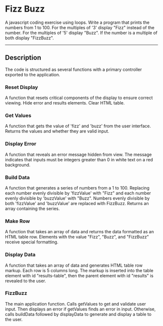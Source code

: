 # Fizz Buzz

A javascript coding exercise using loops. Write a program that prints the numbers from 1 to 100. For the multiples of '3' display "Fizz" instead of the number. For the multiples of '5' display "Buzz". If the number is a multiple of both display "FizzBuzz".

---

## Description

The code is structured as several functions with a primary controller exported to the application.

### Reset Display

A function that resets critical components of the display to ensure correct viewing. Hide error and results elements. Clear HTML table.

### Get Values

A function that gets the value of 'fizz' and 'buzz' from the user interface. Returns the values and whether they are valid input.

### Display Error

A function that reveals an error message hidden from view. The message indicates that inputs must be integers greater than 0 in white text on a red background.

### Build Data

A function that generates a series of numbers from a 1 to 100. Replacing each number evenly divisible by 'fizzValue' with "Fizz" and each number evenly divisible by 'buzzValue' with "Buzz". Numbers evenly divisible by both 'fizzValue' and 'buzzValue' are replaced with FizzBuzz. Returns an array containing the series.

### Make Row

A function that takes an array of data and returns the data formatted as an HTML table row. Elements with the value "Fizz", "Buzz", and "FizzBuzz" receive special formatting.

### Display Data

A function that takes an array of data and generates HTML table row markup. Each row is 5 columns long. The markup is inserted into the table element with id "results-table", then the parent element with id "results" is revealed to the user.

### FizzBuzz

The main application function. Calls getValues to get and validate user input. Then displays an error if getValues finds an error in input. Otherwise, calls buildData followed by displayData to generate and display a table to the user.
